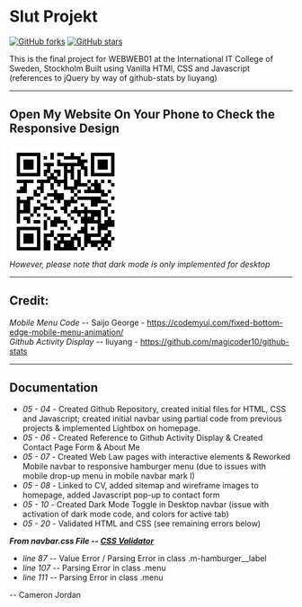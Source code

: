 # Slut Projekt
[![GitHub forks](https://img.shields.io/github/forks/cameron-jordan20/slut-projekt?logo=forks)](https://github.com/cameron-jordan20/slut-projekt/network)
[![GitHub stars](https://img.shields.io/github/stars/cameron-jordan20/slut-projekt?logo=stars)](https://github.com/cameron-jordan20/slut-projekt/stargazers)

This is the final project for WEBWEB01 at the International IT College of Sweden, Stockholm
Built using Vanilla HTMl, CSS and Javascript (references to jQuery by way of github-stats by liuyang)

 ---

## Open My Website On Your Phone to Check the Responsive Design
![alt text](images/slut-projekt-qr.png "QR Code")
<br />
_However, please note that dark mode is only implemented for desktop_

---

## Credit:
 _Mobile Menu Code_ -- Saijo George - https://codemyui.com/fixed-bottom-edge-mobile-menu-animation/
 <br />
 _Github Activity Display_ -- liuyang - https://github.com/magicoder10/github-stats

---

## Documentation
* _05 - 04_ - Created Github Repository, created initial files for HTML, CSS and Javascript; created initial navbar using partial code
from previous projects & implemented Lightbox on homepage.
* _05 - 06_ - Created Reference to Github Activity Display & Created Contact Page Form & About Me
* _05 - 07_ - Created Web Law pages with interactive elements & Reworked Mobile navbar to responsive hamburger menu (due to issues
with mobile drop-up menu in mobile navbar mark I)
* _05 - 08_ - Linked to CV, added sitemap and wireframe images to homepage, added Javascript pop-up to contact form
* _05 - 10_ - Created Dark Mode Toggle in Desktop navbar (issue with activation of dark mode code, and colors for active tab)
* _05 - 20_ - Validated HTML and CSS (see remaining errors below)

***From navbar.css File -- [CSS Validator](https://jigsaw.w3.org/css-validator/validator?uri=https%3A%2F%2Fcameron-jordan20.github.io%2Fslut-projekt%2Frepo.html&profile=css3svg&usermedium=all&warning=1&vextwarning=&lang=sv)***
* _line 87_  -- Value Error / Parsing Error in class .m-hamburger__label
* _line 107_ -- Parsing Error in class .menu
* _line 111_ -- Parsing Error in class .menu

 -- Cameron Jordan
